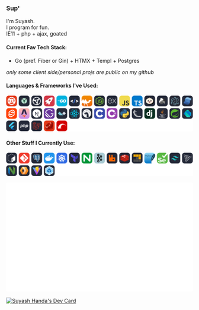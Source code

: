 ### Sup'
I'm Suyash.\
I program for fun.\
IE11 + php + ajax, goated

#### Current Fav Tech Stack:
- Go (pref. Fiber or Gin) + HTMX + Templ + Postgres

_only some client side/personal projs are public on my github_ 

#### Languages & Frameworks I've Used:
<!---![Langs and Frameworks](https://skillicons.dev/icons?i=rust,yew,actix,rocket,go,htmx,ocaml,nodejs,express,js,ts,bun,elysia,electron,solidjs,svelte,astro,nextjs,gatsby,alpinejs,react,deno,c,cs,py,flask,django,java,spring,dart,flutter,php,laravel,ruby,rails)--->
![Languages and Frameworks](./langs-frameworks.svg)

#### Other Stuff I Currently Use:
<!---![Other Stuff](https://skillicons.dev/icons?i=bash,git,postgres,docker,kubernetes,terraform,nginx,kafka,rabbitmq,redis,pnpm,sqlite,selenium,tailwind,threejs,neovim,workers,vite,webpack)--->
![Other Stuff](./other-stuff.svg)

![Overview](https://raw.githubusercontent.com/Boolean-Autocrat/github-stats/master/generated/overview.svg#gh-dark-mode-only)

<a href="https://app.daily.dev/suyashhanda"><img src="https://api.daily.dev/devcards/v2/eqfp53vJeFXLta4dY5bEe.png?type=default&r=7gd" width="356" alt="Suyash Handa's Dev Card"/></a>
